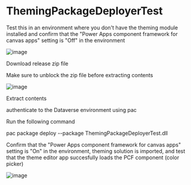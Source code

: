 # ThemingPackageDeployerTest

Test this in an environment where you don't have the theming module installed and confirm that the "Power Apps component framework for canvas apps" setting is "Off" in the environment

![image](https://user-images.githubusercontent.com/4499296/158817299-e72bd7b3-ce2e-49af-9bd4-6a67cb3e7a33.png)

Download release zip file

Make sure to unblock the zip file before extracting contents

![image](https://user-images.githubusercontent.com/4499296/158845271-a4f80c41-92d6-4c0f-94d5-bc2abf4f7096.png)

Extract contents

authenticate to the Dataverse environment using pac

Run the following command

pac package deploy --package ThemingPackageDeployerTest.dll

Confirm that the "Power Apps component framework for canvas apps" setting is "On" in the environment, theming solution is imported, and test that the theme editor app succesfully loads the PCF component (color picker)

![image](https://user-images.githubusercontent.com/4499296/158817638-a49f64da-54eb-4b8e-bc06-095214daad13.png)
